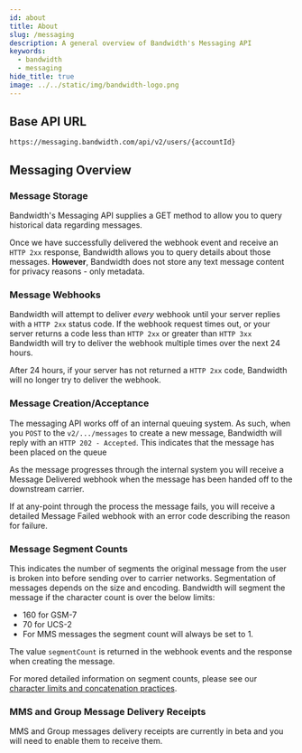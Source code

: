 ```yaml
---
id: about
title: About
slug: /messaging   
description: A general overview of Bandwidth's Messaging API
keywords:
  - bandwidth
  - messaging
hide_title: true
image: ../../static/img/bandwidth-logo.png
---
```


## Base API URL

`https://messaging.bandwidth.com/api/v2/users/{accountId}`

## Messaging Overview

### Message Storage

Bandwidth's Messaging API supplies a GET method to allow you to query historical data regarding messages.

Once we have successfully delivered the webhook event and receive an `HTTP 2xx` response, Bandwidth allows you to query details about those messages. **However**, Bandwidth does not store any text message content for privacy reasons - only metadata.

### Message Webhooks

Bandwidth will attempt to deliver _every_ webhook until your server replies with a `HTTP 2xx` status code.  If the webhook request times out, or your server returns a code less than `HTTP 2xx` or greater than `HTTP 3xx` Bandwidth will try to deliver the webhook multiple times over the next 24 hours.

After 24 hours, if your server has not returned a `HTTP 2xx` code, Bandwidth will no longer try to deliver the webhook.

### Message Creation/Acceptance

The messaging API works off of an internal queuing system.  As such, when you <code class="post">POST</code> to the `v2/.../messages` to create a new message, Bandwidth will reply with an `HTTP 202 - Accepted`.  This indicates that the message has been placed on the queue

As the message progresses through the internal system you will receive a Message Delivered webhook when the message has been handed off to the downstream carrier.

If at any-point through the process the message fails, you will receive a detailed Message Failed webhook with an error code describing the reason for failure.

### Message Segment Counts

This indicates the number of segments the original message from the user is broken into before sending over to carrier networks. Segmentation of messages depends on the size and encoding. Bandwidth will segment the message if the character count is over the below limits:

* 160 for GSM-7
* 70 for UCS-2
* For MMS messages the segment count will always be set to 1.

The value `segmentCount` is returned in the webhook events and the response when creating the message.

For mored detailed information on segment counts, please see our [character limits and concatenation practices](https://support.bandwidth.com/hc/en-us/articles/360010235373-What-Are-Bandwidth-s-SMS-Character-Limits-Concatenation-Practices-).

### MMS and Group Message Delivery Receipts

MMS and Group messages delivery receipts are currently in beta and you will need to enable them to receive them.
